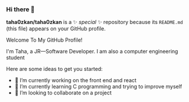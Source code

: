 ### Hi there 👋


**taha0zkan/taha0zkan** is a ✨ _special_ ✨ repository because its `README.md` (this file) appears on your GitHub profile.

Welcome To My GitHub Profile!

I'm Taha, a JR—Software Developer. I am also a computer engineering student

Here are some ideas to get you started:

- 🔭 I’m currently working on the front end and react
- 🌱 I’m currently learning C programming and trying to improve myself
- 👯 I’m looking to collaborate on a project


